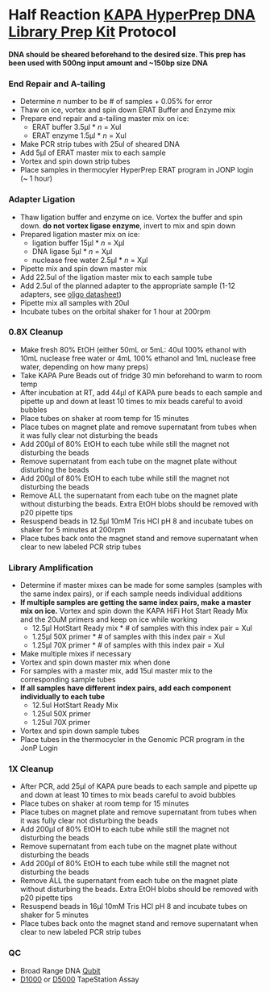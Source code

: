 # Half Reaction [KAPA HyperPrep DNA Library Prep Kit](https://sequencing.roche.com/en-us/products-solutions/by-category/library-preparation/dna-library-preparation/kapa-hyperprep.html) Protocol

**DNA should be sheared beforehand to the desired size. This prep has been used with 500ng input amount and ~150bp size DNA**

### End Repair and A-tailing

- Determine _n_ number to be # of samples + 0.05% for error
- Thaw on ice, vortex and spin down ERAT Buffer and Enzyme mix
- Prepare end repair and a-tailing master mix on ice:
  - ERAT buffer 3.5μl * _n_ = Xul
  - ERAT enzyme 1.5μl * _n_ = Xul
- Make PCR strip tubes with 25ul of sheared DNA
- Add 5μl of ERAT master mix to each sample
- Vortex and spin down strip tubes
- Place samples in thermocyler HyperPrep ERAT program in JONP login (~ 1 hour)

### Adapter Ligation

- Thaw ligation buffer and enzyme on ice. Vortex the buffer and spin down. **do not vortex ligase enzyme**, invert to mix and spin down
- Prepared ligation master mix on ice:
  - ligation buffer 15μl * _n_ = Xμl
  - DNA ligase 5μl * _n_ = Xμl
  - nuclease free water 2.5μl * _n_ = Xμl
- Pipette mix and spin down master mix
- Add 22.5ul of the ligation master mix to each sample tube
- Add 2.5ul of the planned adapter to the appropriate sample (1-12 adapters, see [oligo datasheet](https://docs.google.com/spreadsheets/d/1K0JaTR9PWUAhTSiKEU6sEJeHmLmcyGW0Vrs57O5GRPs/edit))
- Pipette mix all samples with 20ul
- Incubate tubes on the orbital shaker for 1 hour at 200rpm

### 0.8X Cleanup

- Make fresh 80% EtOH (either 50mL or 5mL: 40ul 100% ethanol with 10mL nuclease free water or 4mL 100% ethanol and 1mL nuclease free water, depending on how many preps)
- Take KAPA Pure Beads out of fridge 30 min beforehand to warm to room temp
- After incubation at RT, add 44μl of KAPA pure beads to each sample and pipette up and down at least 10 times to mix beads careful to avoid bubbles
- Place tubes on shaker at room temp for 15 minutes
- Place tubes on magnet plate and remove supernatant from tubes when it was fully clear not disturbing the beads
- Add 200μl of 80% EtOH to each tube while still the magnet not disturbing the beads
- Remove supernatant from each tube on the magnet plate without disturbing the beads
- Add 200μl of 80% EtOH to each tube while still the magnet not disturbing the beads
- Remove ALL the supernatant from each tube on the magnet plate without disturbing the beads. Extra EtOH blobs should be removed with p20 pipette tips
- Resuspend beads in 12.5μl 10mM Tris HCl pH 8 and incubate tubes on shaker for 5 minutes at 200rpm
- Place tubes back onto the magnet stand and remove supernatant when clear to new labeled PCR strip tubes

### Library Amplification

- Determine if master mixes can be made for some samples (samples with the same index pairs), or if each sample needs individual additions
- **If multiple samples are getting the same index pairs, make a master mix on ice.** Vortex and spin down the KAPA HiFi Hot Start Ready Mix and the 20uM primers and keep on ice while working
  - 12.5μl HotStart Ready mix * # of samples with this index pair = Xul
  - 1.25μl 50X primer * # of samples with this index pair = Xul
  - 1.25μl 70X primer * # of samples with this index pair = Xul
- Make multiple mixes if necessary
- Vortex and spin down master mix when done
- For samples with a master mix, add 15ul master mix to the corresponding sample tubes
- **If all samples have different index pairs, add each component individually to each tube**
  - 12.5ul HotStart Ready Mix
  - 1.25ul 50X primer
  - 1.25ul 70X primer
- Vortex and spin down sample tubes
- Place tubes in the thermocycler in the Genomic PCR program in the JonP Login

### 1X Cleanup

- After PCR, add 25μl of KAPA pure beads to each sample and pipette up and down at least 10 times to mix beads careful to avoid bubbles
- Place tubes on shaker at room temp for 15 minutes
- Place tubes on magnet plate and remove supernatant from tubes when it was fully clear not disturbing the beads
- Add 200μl of 80% EtOH to each tube while still the magnet not disturbing the beads
- Remove supernatant from each tube on the magnet plate without disturbing the beads
- Add 200μl of 80% EtOH to each tube while still the magnet not disturbing the beads
- Remove ALL the supernatant from each tube on the magnet plate without disturbing the beads. Extra EtOH blobs should be removed with p20 pipette tips
- Resuspend beads in 16μl 10mM Tris HCl pH 8 and incubate tubes on shaker for 5 minutes
- Place tubes back onto the magnet stand and remove supernatant when clear to new labeled PCR strip tubes

### QC

- Broad Range DNA [Qubit](https://github.com/meschedl/PPP-Lab-Resources/blob/master/Protocols_and_Lab_Resources/DNA_Quality_Control/Qubit-Assay-Protocol.md)
- [D1000](https://github.com/meschedl/PPP-Lab-Resources/blob/master/Protocols_and_Lab_Resources/DNA_Quality_Control/D1000_Tape_Protocol.md) or [D5000](https://github.com/meschedl/PPP-Lab-Resources/blob/master/Protocols_and_Lab_Resources/DNA_Quality_Control/D500-GenomicDNA-Tapestation-Protocol.md) TapeStation Assay
